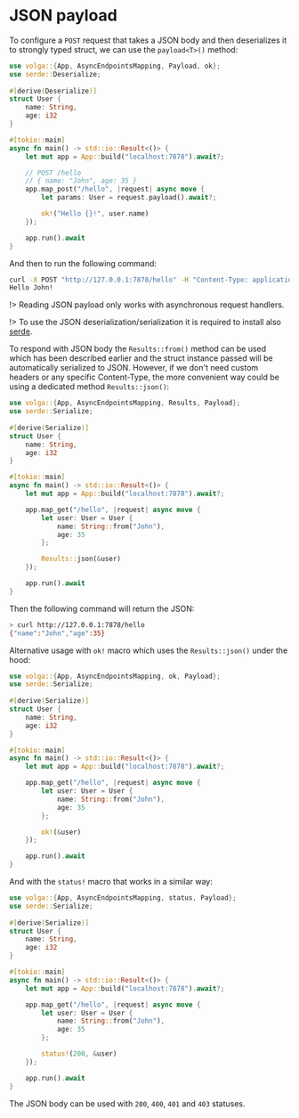 # JSON payload

To configure a `POST` request that takes a JSON body and then deserializes it to strongly typed struct, we can use the `payload<T>()` method:
```rust
use volga::{App, AsyncEndpointsMapping, Payload, ok};
use serde::Deserialize;
 
#[derive(Deserialize)]
struct User {
    name: String,
    age: i32
}

#[tokio::main]
async fn main() -> std::io::Result<()> {
    let mut app = App::build("localhost:7878").await?;

    // POST /hello
    // { name: "John", age: 35 }
    app.map_post("/hello", |request| async move {
        let params: User = request.payload().await?;

        ok!("Hello {}!", user.name)
    });

    app.run().await
}
```
And then to run the following command:
```bash
curl -X POST "http://127.0.0.1:7878/hello" -H "Content-Type: application/json" -d "{ "name": "John", "age": 35 }"
Hello John!
```
!> Reading JSON payload only works with asynchronous request handlers.

!> To use the JSON deserialization/serialization it is required to install also [serde](https://crates.io/crates/serde_json/).

To respond with JSON body the `Results::from()` method can be used which has been described earlier and the struct instance passed will be automatically serialized to JSON. 
However, if we don't need custom headers or any specific Content-Type, the more convenient way could be using a dedicated method `Results::json()`:
```rust
use volga::{App, AsyncEndpointsMapping, Results, Payload};
use serde::Serialize;
 
#[derive(Serialize)]
struct User {
    name: String,
    age: i32
}

#[tokio::main]
async fn main() -> std::io::Result<()> {
    let mut app = App::build("localhost:7878").await?;

    app.map_get("/hello", |request| async move {
        let user: User = User {
            name: String::from("John"),
            age: 35
        };

        Results::json(&user)
    });

    app.run().await
}
```
Then the following command will return the JSON:
```bash
> curl http://127.0.0.1:7878/hello
{"name":"John","age":35}
```
Alternative usage with `ok!` macro which uses the `Results::json()` under the hood:
```rust
use volga::{App, AsyncEndpointsMapping, ok, Payload};
use serde::Serialize;
 
#[derive(Serialize)]
struct User {
    name: String,
    age: i32
}

#[tokio::main]
async fn main() -> std::io::Result<()> {
    let mut app = App::build("localhost:7878").await?;

    app.map_get("/hello", |request| async move {
        let user: User = User {
            name: String::from("John"),
            age: 35
        };

        ok!(&user)
    });

    app.run().await
}
```
And with the `status!` macro that works in a similar way:
```rust
use volga::{App, AsyncEndpointsMapping, status, Payload};
use serde::Serialize;
 
#[derive(Serialize)]
struct User {
    name: String,
    age: i32
}

#[tokio::main]
async fn main() -> std::io::Result<()> {
    let mut app = App::build("localhost:7878").await?;

    app.map_get("/hello", |request| async move {
        let user: User = User {
            name: String::from("John"),
            age: 35
        };

        status!(200, &user)
    });

    app.run().await
}
```
The JSON body can be used with `200`, `400`, `401` and `403` statuses.